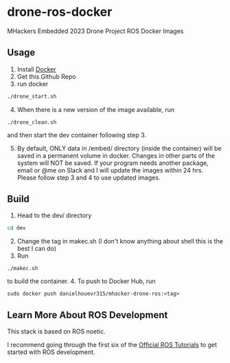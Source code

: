 # drone-ros-docker
MHackers Embedded 2023 Drone Project ROS Docker Images

## Usage
1. Install [Docker](https://www.docker.com)
2. Get this Github Repo
3. run docker
```bash
./drone_start.sh
```
4. When there is a new version of the image available, run
```
./drone_clean.sh
```
and then start the dev container following step 3.

5. By default, ONLY data in /embed/ directory (inside the container) will be saved in a permanent volume in docker. Changes in other parts of the system will NOT be saved. If your program needs another package, email or @me on Slack and I will update the images within 24 hrs. Please follow step 3 and 4 to use updated images. 

## Build
1. Head to the dev/ directory
```bash
cd dev
```
2. Change the tag in makec.sh (I don't know anything about shell this is the best I can do)
3. Run
```
./makec.sh
```
to build the container. 
4. To push to Docker Hub, run
```
sudo docker push danielhouevr315/mhacker-drone-ros:<tag>
```

## Learn More About ROS Development
This stack is based on ROS noetic. 

I recommend going through the first six of the [Official ROS Tutorials](http://wiki.ros.org/ROS/Tutorials) to get started with ROS development. 
